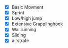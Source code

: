 - [x] Basic Movment
- [x] Sprint
- [x] Low/high jump
- [x] Extensive Grapplinghook 
- [x] Wallrunning
- [x] Sliding
- [x] airstrafe